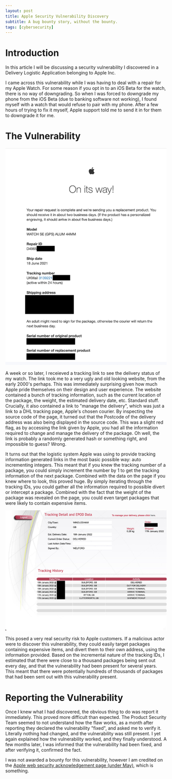 ```yaml
---
layout: post
title: Apple Security Vulnerability Discovery
subtitle: A bug bounty story, without the bounty.
tags: [cybersecurity]
---
```


# Introduction

In this article I will be discussing a security vulnerability I discovered in a Delivery Logistic Application belonging to Apple Inc.

I came across this vulnerability while I was having to deal with a repair for my Apple Watch. For some reason if you opt in to an iOS Beta for the watch, there is no way of downgrading. So when I was forced to downgrade my phone from the iOS Beta (due to banking software not working), I found myself with a watch that would refuse to pair with my phone. After a few hours of trying to fix it myself, Apple support told me to send it in for them to downgrade it for me.

# The Vulnerability
<img src="/assets/apple-receipt.jpg">

A week or so later, I receieved a tracking link to see the delivery status of my watch. The link took me to a very ugly and old looking website, from the early 2000's perhaps. This was immediately surprising given how much Apple pride themselves on their design and user experience. The website contained a bunch of tracking information, such as the current location of the package, the weight, the estimated delivery date, etc. Standard stuff. Crucially, it also contained a link to "manage the delivery", which was just a link to a DHL tracking page, Apple's chosen courier. By inspecting the source code of the page, it turned out that the Postcode of the delivery address was also being displayed in the source code. This was a slight red flag, as by accessing the link given by Apple, you had all the information required to change and manage the delivery of the package. Oh well, the link is probably a randomly generated hash or something right, and impossible to guess? Wrong.

It turns out that the logistic system Apple was using to provide tracking information generated links in the most basic possible way: auto incrementing integers. This meant that if you knew the tracking number of a package, you could simply increment the number by 1 to get the tracking information of the next package. Combined with the data on the page if you knew where to look, this proved huge. By simply iterating through the tracking IDs, you could gather all the information required to possible divert or intercept a package. Combined with the fact that the weight of the package was revealed on the page, you could even target packages that were likely to contain expensive items.

<img src="/assets/example-tracking.jpg">

This posed a very real security risk to Apple customers. If a malicious actor were to discover this vulnerability, they could easily target packages containing expensive items, and divert them to their own address, using the information provided. Based on the incremental nature of the tracking IDs, I estimated that there were close to a thousand packages being sent out every day, and that the vulnerability had been present for several years. This meant that there were potentially hundreds of thousands of packages that had been sent out with this vulnerability present.

# Reporting the Vulnerability

Once I knew what I had discovered, the obvious thing to do was report it immediately. This proved more difficult than expected. The Product Security Team seemed to not understand how the flaw works, as a month after reporting they declared the vulnerability "fixed", and asked me to verify it. Literally nothing had changed, and the vulnerability was still present. I yet again explained how the vulnerability worked, and they finally understood. A few months later, I was informed that the vulnerability had been fixed, and after verifying it, confirmed the fact.

I was not awarded a bounty for this vulnerability, however I am credited on the [Apple web security acknowledgement page (under May)](https://support.apple.com/en-gb/HT213636), which is something.

